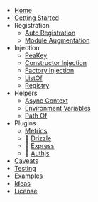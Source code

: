 * [Home](/)
* [Getting Started](getting-started.md)
* Registration
    * [Auto Registration](auto-registration.md)
    * [Module Augmentation](module-augmentation.md)
* Injection
    * [PeaKey](pea-key.md)
    * [Constructor Injection](constructor-injection.md)
    * [Factory Injection](factory-injection.md)
    * [ListOf](list-of.md)
    * [Registry](registry.md)
* Helpers    
    * [Async Context](async.md)
    * [Environment Variables](env.md)
    * [Path Of](path-of.md)
* Plugins
    * [Metrics](metrics.md)
    * 🚧 [Drizzle](drizzle.md)
    * 🚧 [Express](express.md)
    * 🚧 [Authjs](authjs.md)    
* [Caveats](caveats.md)
* [Testing](testing.md)
* [Examples](https://github.com/speajus/pea/tree/main/examples)
* [Ideas](ideas.md)
* [License](license.md)
